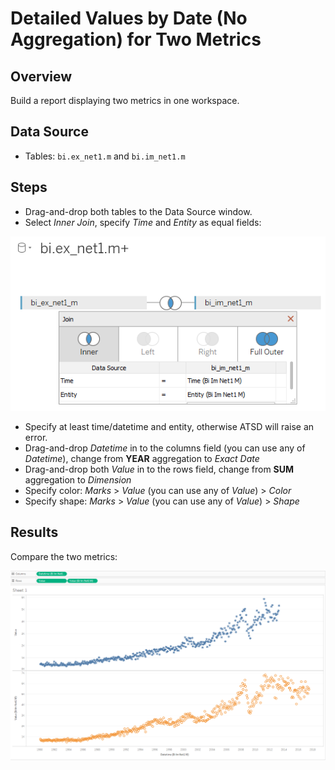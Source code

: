 # Detailed Values by Date (No Aggregation) for Two Metrics

## Overview

Build a report displaying two metrics in one workspace.

## Data Source

- Tables: `bi.ex_net1.m` and `bi.im_net1.m`

## Steps

- Drag-and-drop both tables to the Data Source window.
- Select _Inner Join_, specify _Time_ and _Entity_ as equal fields:

![](../images/join_inner.png)

- Specify at least time/datetime and entity, otherwise ATSD will raise an error.
- Drag-and-drop _Datetime_ in to the columns field (you can use any of _Datetime_), change from **YEAR** aggregation to _Exact Date_ 
- Drag-and-drop both _Value_ in to the rows field, change from **SUM** aggregation to _Dimension_
- Specify color: _Marks_ > _Value_ (you can use any of _Value_) > _Color_
- Specify shape: _Marks_ > _Value_ (you can use any of _Value_) > _Shape_

## Results

Compare the two metrics:

![](../images/two_metrcS.png)

